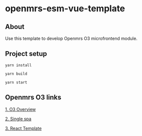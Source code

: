 # openmrs-esm-vue-template
## About
Use this template to develop Openmrs O3 microfrontend module.

## Project setup
```
yarn install
```

```
yarn build
```

```
yarn start
```

## Openmrs O3 links
[1. O3 Overview](https://o3-docs.openmrs.org/docs/frontend-modules/overview)

[2. Single spa](https://single-spa.js.org/docs/getting-started-overview/)

[3. React Template](https://github.com/openmrs/openmrs-esm-template-app)